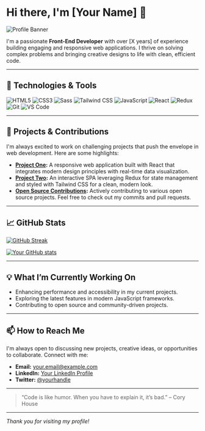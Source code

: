 # Hi there, I'm [Your Name] 👋

![Profile Banner](https://via.placeholder.com/1200x300?text=Welcome+to+My+GitHub+Profile)

I'm a passionate **Front-End Developer** with over [X years] of experience building engaging and responsive web applications. I thrive on solving complex problems and bringing creative designs to life with clean, efficient code.

---

## 🔧 Technologies & Tools

![HTML5](https://img.shields.io/badge/HTML5-E34F26?style=flat-square&logo=html5&logoColor=white)
![CSS3](https://img.shields.io/badge/CSS3-1572B6?style=flat-square&logo=css3)
![Sass](https://img.shields.io/badge/Sass-CC6699?style=flat-square&logo=sass&logoColor=white)
![Tailwind CSS](https://img.shields.io/badge/TailwindCSS-38B2AC?style=flat-square&logo=tailwindcss&logoColor=white)
![JavaScript](https://img.shields.io/badge/JavaScript-F7DF1E?style=flat-square&logo=javascript&logoColor=black)
![React](https://img.shields.io/badge/React-61DAFB?style=flat-square&logo=react&logoColor=black)
![Redux](https://img.shields.io/badge/Redux-764ABC?style=flat-square&logo=redux&logoColor=white)
![Git](https://img.shields.io/badge/Git-F05032?style=flat-square&logo=git&logoColor=white)
![VS Code](https://img.shields.io/badge/VS%20Code-007ACC?style=flat-square&logo=visual-studio-code&logoColor=white)

---

## 🚀 Projects & Contributions

I'm always excited to work on challenging projects that push the envelope in web development. Here are some highlights:

- **[Project One](https://github.com/yourusername/project-one):** A responsive web application built with React that integrates modern design principles with real-time data visualization.
- **[Project Two](https://github.com/yourusername/project-two):** An interactive SPA leveraging Redux for state management and styled with Tailwind CSS for a clean, modern look.
- **[Open Source Contributions](https://github.com/yourusername?tab=overview&from=2025-01-01):** Actively contributing to various open source projects. Feel free to check out my commits and pull requests.

---

## 📈 GitHub Stats

[![GitHub Streak](https://git-readme-streak-stats.herokuapp.com/?user=yourusername&theme=dark)](https://git.io/streak-stats)

[![Your GitHub stats](https://github-readme-stats.vercel.app/api?username=yourusername&show_icons=true&theme=radical)](https://github.com/yourusername)

---

## 💡 What I’m Currently Working On

- Enhancing performance and accessibility in my current projects.
- Exploring the latest features in modern JavaScript frameworks.
- Contributing to open source and community-driven projects.

---

## 📫 How to Reach Me

I'm always open to discussing new projects, creative ideas, or opportunities to collaborate. Connect with me:

- **Email:** [your.email@example.com](mailto:your.email@example.com)
- **LinkedIn:** [Your LinkedIn Profile](https://www.linkedin.com/in/yourprofile)
- **Twitter:** [@yourhandle](https://twitter.com/yourhandle)

---

> “Code is like humor. When you have to explain it, it’s bad.” – Cory House

---

_Thank you for visiting my profile!_
